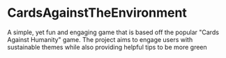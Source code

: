 CardsAgainstTheEnvironment
==========================

A simple, yet fun and engaging game that is based off the popular "Cards Against Humanity" game. The project aims to engage users with sustainable themes while also providing helpful tips to be more green
